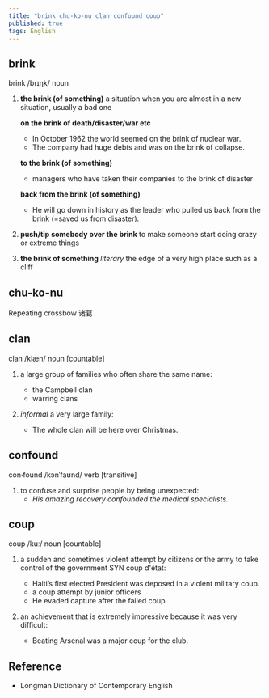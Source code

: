 ```yaml
---
title: "brink chu-ko-nu clan confound coup"
published: true
tags: English
---
```


## brink

brink /brɪŋk/ noun

1. **the brink (of something)** a situation when you are almost in a new situation,
   usually a bad one

    **on the brink of death/disaster/war etc**
    - In October 1962 the world seemed on the brink of nuclear war.
    - The company had huge debts and was on the brink of collapse.

    **to the brink (of something)**
    - managers who have taken their companies to the brink of disaster

    **back from the brink (of something)**
    - He will go down in history as the leader who pulled us back from the brink
    (=saved us from disaster).

2. **push/tip somebody over the brink** to make someone start doing crazy or extreme things

3. **the brink of something** *literary* the edge of a very high place such as a cliff

## chu-ko-nu

Repeating crossbow
诸葛

## clan

clan /klæn/ noun [countable]

1. a large group of families who often share the same name:
    - the Campbell clan
    - warring clans

2. *informal* a very large family:
    - The whole clan will be here over Christmas.

## confound

con·found /kənˈfaʊnd/ verb [transitive]

1. to confuse and surprise people by being unexpected:
   - *His amazing recovery confounded the medical specialists.*

## coup

coup /kuː/ noun [countable]

1. a sudden and sometimes violent attempt by citizens or the army to take control of 
   the government SYN coup d'état:
    - Haiti’s first elected President was deposed in a violent military coup.
    - a coup attempt by junior officers
    - He evaded capture after the failed coup.

2. an achievement that is extremely impressive because it was very difficult:
    - Beating Arsenal was a major coup for the club.

## Reference

- Longman Dictionary of Contemporary English